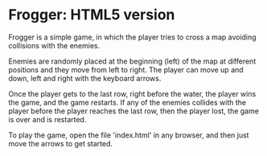 Frogger: HTML5 version
===============================

Frogger is a simple game, in which the player tries to cross a map avoiding collisions with the enemies.

Enemies are randomly placed at the beginning (left) of the map at different positions and they move from left to right.
The player can move up and down, left and right with the keyboard arrows.

Once the player gets to the last row, right before the water, the player wins the game, and the game restarts.
If any of the enemies collides with the player before the player reaches the last row, then the player lost, the game is
over and is restarted.

To play the game, open the file 'index.html' in any browser, and then just move the arrows to get started.
